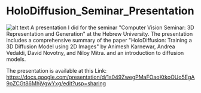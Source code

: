 # HoloDiffusion_Seminar_Presentation
![alt text](https://www.google.com/imgres?imgurl=https%3A%2F%2Fcamo.githubusercontent.com%2F18bfe78981a46e1a261a5fc671fd9ae3bbacd2961baf54d6eff47000950de820%2F68747470733a2f2f67656f6d657472792e63732e75636c2e61632e756b2f67726f75705f776562736974652f70726f6a656374732f323032332f686f6c6f646966667573696f6e2f776562706167652f7374617469632f666967757265732f7465617365722e706e67&tbnid=2UUxGysecRyzXM&vet=12ahUKEwiCwer1k-yEAxVzsycCHSqmCAgQMygBegQIARBJ..i&imgrefurl=https%3A%2F%2Fgithub.com%2Ffacebookresearch%2Fholo_diffusion&docid=QF9DB6bs2oR-MM&w=1823&h=522&q=holodiffusion&ved=2ahUKEwiCwer1k-yEAxVzsycCHSqmCAgQMygBegQIARBJ)
A presentation I did for the seminar "Computer Vision Seminar: 3D Representation and Generation" at the Hebrew University.
The presentation includes a comprehensive summary of the paper "HoloDiffusion: Training a 3D Diffusion Model using 2D Images" by Animesh Karnewar, Andrea Vedaldi, David Novotny, and Niloy Mitra.
and an introduction to diffusion models.

The presentation is available at this Link: https://docs.google.com/presentation/d/1s049ZwegPMaFOaoKtkoOUo5EgA9oZCGt86MhjVgwYxg/edit?usp=sharing
